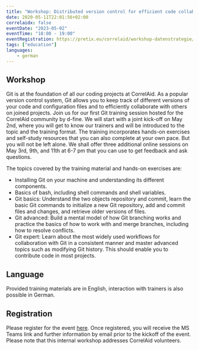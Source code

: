 ```yaml
---
title: "Workshop: Distributed version control for efficient code collaboration with Git"
date: 2020-05-11T22:01:56+02:00
correlaidx: false
eventDate: "2023-05-02"
eventTime: "18:00 - 19:00"
eventRegistration: https://pretix.eu/correlaid/workshop-datenstrategie/
tags: ["education"]
languages: 
    - german
---
```


## Workshop
Git is at the foundation of all our coding projects at CorrelAid. As a popular version control system, Git allows you to keep track of different versions of your code and configuration files and to efficiently collaborate with others on joined projects. 
Join us for our first Git training session hosted for the CorrelAid community by d-fine. We will start with a joint kick-off on May 2nd, where you will get to know our trainers and will be introduced to the topic and the training format. The training incorporates hands-on exercises and self-study resources that you can also complete at your own pace. But you will not be left alone. We shall offer three additional online sessions on May 3rd, 9th, and 11th at 6-7 pm that you can use to get feedback and ask questions.

The topics covered by the training material and hands-on exercises are:

-	Installing Git on your machine and understanding its different components.
-	Basics of bash, including shell commands and shell variables.
-	Git basics: Understand the two objects repository and commit, learn the basic Git commands to initialize a new Git repository, add and commit files and changes, and retrieve older versions of files.
-	Git advanced: Build a mental model of how Git branching works and practice the basics of how to work with and merge branches, including how to resolve conflicts.
-	Git expert: Learn about the most widely used workflows for collaboration with Git in a consistent manner and master advanced topics such as modifying Git history. This should enable you to contribute code in most projects.

## Language
Provided training materials are in English, interaction with trainers is also possible in German. 

## Registration
Please register for the event [here](https://ee.correlaid.org/single/v7RvzwPt?return_url=https://www.correlaid.org/). Once registered, you will receive the MS Teams link and further information by email prior to the kickoff of the event. Please note that this internal workshop addresses CorrelAid volunteers. 
